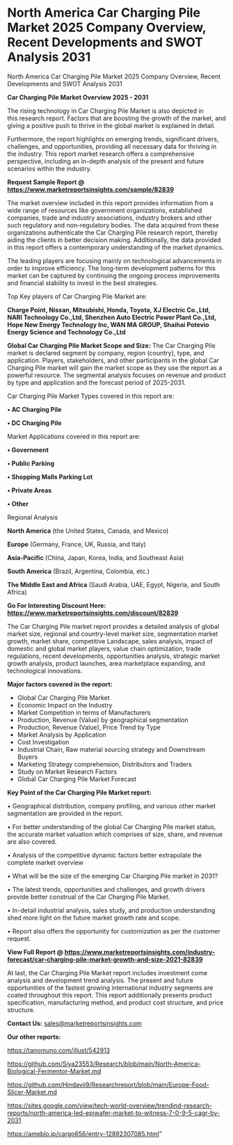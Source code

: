 # North America Car Charging Pile Market 2025 Company Overview, Recent Developments and SWOT Analysis 2031
North America Car Charging Pile Market 2025 Company Overview, Recent Developments and SWOT Analysis 2031

<Strong> Car Charging Pile Market Overview 2025 - 2031</strong>

The rising technology in Car Charging Pile Market is also depicted in this research report. Factors that are boosting the growth of the market, and giving a positive push to thrive in the global market is explained in detail.

Furthermore, the report highlights on emerging trends, significant drivers, challenges, and opportunities, providing all necessary data for thriving in the industry. This report market research offers a comprehensive perspective, including an in-depth analysis of the present and future scenarios within the industry.

<strong>Request Sample Report @ <a href=https://www.marketreportsinsights.com/sample/82839>https://www.marketreportsinsights.com/sample/82839</a></strong>

The market overview included in this report provides information from a wide range of resources like government organizations, established companies, trade and industry associations, industry brokers and other such regulatory and non-regulatory bodies. The data acquired from these organizations authenticate the Car Charging Pile research report, thereby aiding the clients in better decision making. Additionally, the data provided in this report offers a contemporary understanding of the market dynamics.

The leading players are focusing mainly on technological advancements in order to improve efficiency. The long-term development patterns for this market can be captured by continuing the ongoing process improvements and financial stability to invest in the best strategies.

Top Key players of Car Charging Pile Market are:

<strong>Charge Point, Nissan, Mitsubishi, Honda, Toyota, XJ Electric Co.,Ltd, NARI Technology Co.,Ltd, Shenzhen Auto Electric Power Plant Co.,Ltd, Hope New Energy Technology Inc, WAN MA GROUP, Shaihai Potevio Energy Science and Technology Co.,Ltd</strong>

<strong><b>Global Car Charging Pile Market Scope and Size:</b></strong>
The Car Charging Pile market is declared segment by company, region (country), type, and application. Players, stakeholders, and other participants in the global Car Charging Pile market will gain the market scope as they use the report as a powerful resource. The segmental analysis focuses on revenue and product by type and application and the forecast period of 2025-2031.

Car Charging Pile Market Types covered in this report are:

<strong>• AC Charging Pile

• DC Charging Pile</strong>

Market Applications covered in this report are:

<strong>• Government

• Public Parking

• Shopping Malls Parking Lot

• Private Areas

• Other</strong> 

Regional Analysis

<strong>North America</strong> (the United States, Canada, and Mexico)

<strong>Europe</strong> (Germany, France, UK, Russia, and Italy)

<strong>Asia-Pacific</strong> (China, Japan, Korea, India, and Southeast Asia)

<strong>South America</strong> (Brazil, Argentina, Colombia, etc.)

<strong>The Middle East and Africa</strong> (Saudi Arabia, UAE, Egypt, Nigeria, and South Africa)

<strong>Go For Interesting Discount Here: <a href=https://www.marketreportsinsights.com/discount/82839>https://www.marketreportsinsights.com/discount/82839</a></strong>

The Car Charging Pile market report provides a detailed analysis of global market size, regional and country-level market size, segmentation market growth, market share, competitive Landscape, sales analysis, impact of domestic and global market players, value chain optimization, trade regulations, recent developments, opportunities analysis, strategic market growth analysis, product launches, area marketplace expanding, and technological innovations.

<strong><b>Major factors covered in the report:</b></strong>
<ul>
  <li>Global Car Charging Pile Market </li>
  <li>Economic Impact on the Industry</li>
  <li>Market Competition in terms of Manufacturers</li>
  <li>Production, Revenue (Value) by geographical segmentation</li>
  <li>Production, Revenue (Value), Price Trend by Type</li>
  <li>Market Analysis by Application</li>
  <li>Cost Investigation</li>
  <li>Industrial Chain, Raw material sourcing strategy and Downstream Buyers</li>
  <li>Marketing Strategy comprehension, Distributors and Traders</li>
  <li>Study on Market Research Factors</li>
  <li>Global Car Charging Pile Market Forecast</li>
</ul>

<strong><b>Key Point of the Car Charging Pile Market report:</b></strong>

• Geographical distribution, company profiling, and various other market segmentation are provided in the report.

• For better understanding of the global Car Charging Pile market status, the accurate market valuation which comprises of size, share, and revenue are also covered.

• Analysis of the competitive dynamic factors better extrapolate the complete market overview

• What will be the size of the emerging Car Charging Pile market in 2031?

• The latest trends, opportunities and challenges, and growth drivers provide better construal of the Car Charging Pile Market.

• In-detail industrial analysis, sales study, and production understanding shed more light on the future market growth rate and scope.

• Report also offers the opportunity for customization as per the customer request.

<strong><b>View Full Report @ <a href=https://www.marketreportsinsights.com/industry-forecast/car-charging-pile-market-growth-and-size-2021-82839>https://www.marketreportsinsights.com/industry-forecast/car-charging-pile-market-growth-and-size-2021-82839</a></b></strong>


At last, the Car Charging Pile Market report includes investment come analysis and development trend analysis. The present and future opportunities of the fastest growing international industry segments are coated throughout this report. This report additionally presents product specification, manufacturing method, and product cost structure, and price structure.

<strong>Contact Us:</strong>
sales@marketreportsinsights.com

<strong>Our other reports:</strong>

<a href=https://tanomuno.com/illust/542913>https://tanomuno.com/illust/542913</a>

<a href=https://github.com/Siya23553/Research/blob/main/North-America-Biological-Fermentor-Market.md>https://github.com/Siya23553/Research/blob/main/North-America-Biological-Fermentor-Market.md</a>

<a href=https://github.com/Hindavii9/Researchreport/blob/main/Europe-Food-Slicer-Market.md>https://github.com/Hindavii9/Researchreport/blob/main/Europe-Food-Slicer-Market.md</a>

<a href=https://sites.google.com/view/tech-world-overview/trendind-research-reports/north-america-led-epiwafer-market-to-witness-7-0-9-5-cagr-by-2031>https://sites.google.com/view/tech-world-overview/trendind-research-reports/north-america-led-epiwafer-market-to-witness-7-0-9-5-cagr-by-2031</a>

<a href=https://ameblo.jp/cargo656/entry-12892307085.html>https://ameblo.jp/cargo656/entry-12892307085.html</a>"
